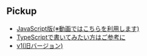 ## Pickup
* [JavaScript版(※動画ではこちらを利用します)](https://github.com/takahi5/news-app-v2)
* [TypeScriptで書いてみたい方はご参考に](https://github.com/takahi5/news-app-ts)
* [v1(旧バージョン)](https://github.com/takahi5/news-app-hooks)